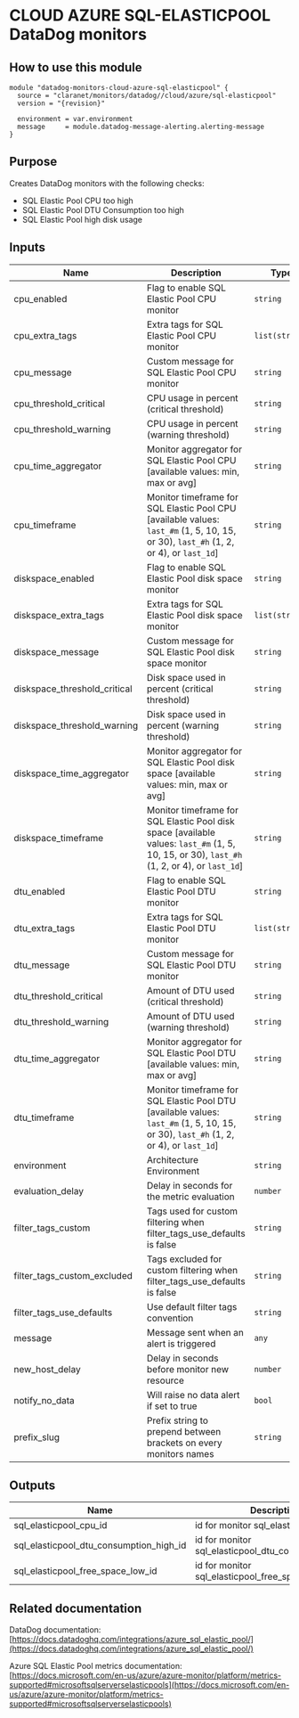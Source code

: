 # CLOUD AZURE SQL-ELASTICPOOL DataDog monitors

## How to use this module

```
module "datadog-monitors-cloud-azure-sql-elasticpool" {
  source = "claranet/monitors/datadog//cloud/azure/sql-elasticpool"
  version = "{revision}"

  environment = var.environment
  message     = module.datadog-message-alerting.alerting-message
}

```

## Purpose

Creates DataDog monitors with the following checks:

- SQL Elastic Pool CPU too high
- SQL Elastic Pool DTU Consumption too high
- SQL Elastic Pool high disk usage

## Inputs

| Name | Description | Type | Default | Required |
|------|-------------|------|---------|:-----:|
| cpu\_enabled | Flag to enable SQL Elastic Pool CPU monitor | `string` | `"true"` | no |
| cpu\_extra\_tags | Extra tags for SQL Elastic Pool CPU monitor | `list(string)` | `[]` | no |
| cpu\_message | Custom message for SQL Elastic Pool CPU monitor | `string` | `""` | no |
| cpu\_threshold\_critical | CPU usage in percent (critical threshold) | `string` | `"90"` | no |
| cpu\_threshold\_warning | CPU usage in percent (warning threshold) | `string` | `"80"` | no |
| cpu\_time\_aggregator | Monitor aggregator for SQL Elastic Pool CPU [available values: min, max or avg] | `string` | `"min"` | no |
| cpu\_timeframe | Monitor timeframe for SQL Elastic Pool CPU [available values: `last_#m` (1, 5, 10, 15, or 30), `last_#h` (1, 2, or 4), or `last_1d`] | `string` | `"last_15m"` | no |
| diskspace\_enabled | Flag to enable SQL Elastic Pool disk space monitor | `string` | `"true"` | no |
| diskspace\_extra\_tags | Extra tags for SQL Elastic Pool disk space monitor | `list(string)` | `[]` | no |
| diskspace\_message | Custom message for SQL Elastic Pool disk space monitor | `string` | `""` | no |
| diskspace\_threshold\_critical | Disk space used in percent (critical threshold) | `string` | `"90"` | no |
| diskspace\_threshold\_warning | Disk space used in percent (warning threshold) | `string` | `"80"` | no |
| diskspace\_time\_aggregator | Monitor aggregator for SQL Elastic Pool disk space [available values: min, max or avg] | `string` | `"max"` | no |
| diskspace\_timeframe | Monitor timeframe for SQL Elastic Pool disk space [available values: `last_#m` (1, 5, 10, 15, or 30), `last_#h` (1, 2, or 4), or `last_1d`] | `string` | `"last_15m"` | no |
| dtu\_enabled | Flag to enable SQL Elastic Pool DTU monitor | `string` | `"true"` | no |
| dtu\_extra\_tags | Extra tags for SQL Elastic Pool DTU monitor | `list(string)` | `[]` | no |
| dtu\_message | Custom message for SQL Elastic Pool DTU monitor | `string` | `""` | no |
| dtu\_threshold\_critical | Amount of DTU used (critical threshold) | `string` | `"90"` | no |
| dtu\_threshold\_warning | Amount of DTU used (warning threshold) | `string` | `"85"` | no |
| dtu\_time\_aggregator | Monitor aggregator for SQL Elastic Pool DTU [available values: min, max or avg] | `string` | `"avg"` | no |
| dtu\_timeframe | Monitor timeframe for SQL Elastic Pool DTU [available values: `last_#m` (1, 5, 10, 15, or 30), `last_#h` (1, 2, or 4), or `last_1d`] | `string` | `"last_15m"` | no |
| environment | Architecture Environment | `string` | n/a | yes |
| evaluation\_delay | Delay in seconds for the metric evaluation | `number` | `900` | no |
| filter\_tags\_custom | Tags used for custom filtering when filter\_tags\_use\_defaults is false | `string` | `"*"` | no |
| filter\_tags\_custom\_excluded | Tags excluded for custom filtering when filter\_tags\_use\_defaults is false | `string` | `""` | no |
| filter\_tags\_use\_defaults | Use default filter tags convention | `string` | `"true"` | no |
| message | Message sent when an alert is triggered | `any` | n/a | yes |
| new\_host\_delay | Delay in seconds before monitor new resource | `number` | `300` | no |
| notify\_no\_data | Will raise no data alert if set to true | `bool` | `true` | no |
| prefix\_slug | Prefix string to prepend between brackets on every monitors names | `string` | `""` | no |

## Outputs

| Name | Description |
|------|-------------|
| sql\_elasticpool\_cpu\_id | id for monitor sql\_elasticpool\_cpu |
| sql\_elasticpool\_dtu\_consumption\_high\_id | id for monitor sql\_elasticpool\_dtu\_consumption\_high |
| sql\_elasticpool\_free\_space\_low\_id | id for monitor sql\_elasticpool\_free\_space\_low |

## Related documentation

DataDog documentation: [https://docs.datadoghq.com/integrations/azure_sql_elastic_pool/](https://docs.datadoghq.com/integrations/azure_sql_elastic_pool/)

Azure SQL Elastic Pool metrics documentation: [https://docs.microsoft.com/en-us/azure/azure-monitor/platform/metrics-supported#microsoftsqlserverselasticpools](https://docs.microsoft.com/en-us/azure/azure-monitor/platform/metrics-supported#microsoftsqlserverselasticpools)
